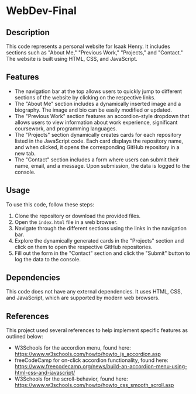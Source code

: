# WebDev-Final

## Description

This code represents a personal website for Isaak Henry. It includes sections such as "About Me," "Previous Work," "Projects," and "Contact." The website is built using HTML, CSS, and JavaScript.

## Features

- The navigation bar at the top allows users to quickly jump to different sections of the website by clicking on the respective links.
- The "About Me" section includes a dynamically inserted image and a biography. The image and bio can be easily modified or updated.
- The "Previous Work" section features an accordion-style dropdown that allows users to view information about work experience, significant coursework, and programming languages.
- The "Projects" section dynamically creates cards for each repository listed in the JavaScript code. Each card displays the repository name, and when clicked, it opens the corresponding GitHub repository in a new tab.
- The "Contact" section includes a form where users can submit their name, email, and a message. Upon submission, the data is logged to the console.

## Usage

To use this code, follow these steps:

1. Clone the repository or download the provided files.
2. Open the `index.html` file in a web browser.
3. Navigate through the different sections using the links in the navigation bar.
4. Explore the dynamically generated cards in the "Projects" section and click on them to open the respective GitHub repositories.
5. Fill out the form in the "Contact" section and click the "Submit" button to log the data to the console.

## Dependencies

This code does not have any external dependencies. It uses HTML, CSS, and JavaScript, which are supported by modern web browsers.

## References

This project used several references to help implement specific features as outlined below:

- W3Schools for the accordion menu, found here: https://www.w3schools.com/howto/howto_js_accordion.asp
- freeCodeCamp for on-click accordion functionality, found here: https://www.freecodecamp.org/news/build-an-accordion-menu-using-html-css-and-javascript/
- W3Schools for the scroll-behavior, found here: https://www.w3schools.com/howto/howto_css_smooth_scroll.asp

